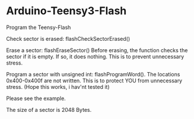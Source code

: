 Arduino-Teensy3-Flash
=====================

Program the Teensy-Flash

Check sector is erased:
flashCheckSectorErased()

Erase a sector:
flashEraseSector()
Before erasing, the function checks the sector if it is empty. If so, it does nothing.
This is to prevent unnecessary stress.

Program a sector with unsigned int:
flashProgramWord().
The locations 0x400-0x400f are not written. This is to protect YOU from unnecessary stress.
(Hope this works, i hav'nt tested it)


Please see the example.

The size of a sector is 2048 Bytes.
